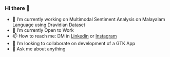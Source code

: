 ### Hi there 👋

- 🔭 I’m currently working on Multimodal Sentiment Analysis on Malayalam Language using Dravidian Dataset
- 🌱 I’m currently Open to Work
- 📫 How to reach me: DM in [Linkedin](https://www.linkedin.com/in/christo-sojan) or [Instagram](https://www.instagram.com/christo_sojan_/)
- 👯 I’m looking to collaborate on development of a GTK App
- 💬 Ask me about anything 
<!-- - 🤔 I’m looking for help with 

